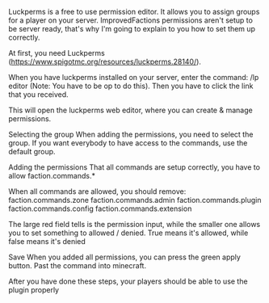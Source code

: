 Luckperms is a free to use permission editor. It allows you to assign groups for a player on your server.
ImprovedFactions permissions aren't setup to be server ready, that's why I'm going to explain to you how to set them up correctly.

At first, you need Luckperms (https://www.spigotmc.org/resources/luckperms.28140/).

When you have luckperms installed on your server, enter the command: /lp editor (Note: You have to be op to do this).
Then you have to click the link that you received.

This will open the luckperms web editor, where you can create  & manage permissions.

Selecting the group
When adding the permissions, you need to select the group. If you want everybody to have access to the commands, use the default group.

Adding the permissions
That all commands are setup correctly, you have to allow
faction.commands.*

When all commands are allowed, you should remove:
faction.commands.zone
faction.commands.admin
faction.commands.plugin
faction.commands.config
faction.commands.extension


The large red field tells is the permission input, while the smaller one allows you to set something to allowed / denied.
True means it's allowed, while false means it's denied

Save
When you added all permissions, you can press the green apply button. Past the command into minecraft.



After you have done these steps, your players should be able to use the plugin properly